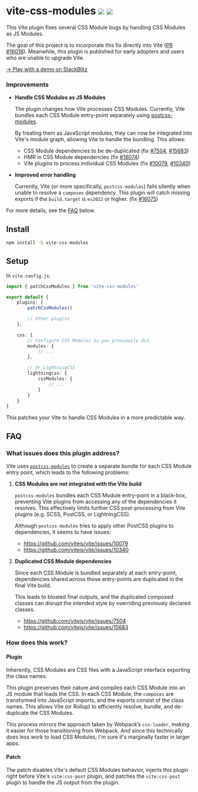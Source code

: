 # vite-css-modules <a href="https://npm.im/vite-css-modules"><img src="https://badgen.net/npm/v/vite-css-modules"></a> <a href="https://npm.im/vite-css-modules"><img src="https://badgen.net/npm/dm/vite-css-modules"></a>

This Vite plugin fixes several CSS Module bugs by handling CSS Modules as JS Modules.

The goal of this project is to incorporate this fix directly into Vite ([PR #16018](https://github.com/vitejs/vite/pull/16018)). Meanwhile, this plugin is published for early adopters and users who are unable to upgrade Vite.

[→ Play with a demo on StackBlitz](https://stackblitz.com/edit/vitejs-vite-v9jcwo?file=src%2Fstyle.module.css)

### Improvements
- **Handle CSS Modules as JS Modules**

    The plugin changes how Vite processes CSS Modules. Currently, Vite bundles each CSS Module entry-point separately using [postcss-modules](https://github.com/madyankin/postcss-modules).

    By treating them as JavaScript modules, they can now be integrated into Vite's module graph, allowing Vite to handle the bundling. This allows:

    - CSS Module dependencies to be de-duplicated (fix [#7504](https://github.com/vitejs/vite/issues/7504), [#15683](https://github.com/vitejs/vite/issues/15683))
    - HMR in CSS Module dependencies (fix [#16074](https://github.com/vitejs/vite/issues/16074))
    - Vite plugins to process individual CSS Modules (fix [#10079](https://github.com/vitejs/vite/issues/10079), [#10340](https://github.com/vitejs/vite/issues/10340))

- **Improved error handling**

    Currently, Vite (or more specifically, `postcss-modules`) fails silently when unable to resolve a `composes` dependency. This plugin will catch missing exports if the `build.target` is `es2022` or higher. (fix [#16075](https://github.com/vitejs/vite/issues/16075))

For more details, see the [FAQ](#faq) below.

## Install
```sh
npm install -D vite-css-modules
```

## Setup

In `vite.config.js`:

```ts
import { patchCssModules } from 'vite-css-modules'

export default {
    plugins: [
        patchCssModules()

        // Other plugins
    ],

    css: {
        // Configure CSS Modules as you previously did
        modules: {
            // ...
        },

        // Or LightningCSS
        lightningcss: {
            cssModules: {
                // ...
            }
        }
    }
}
```

This patches your Vite to handle CSS Modules in a more predictable way.


## FAQ

### What issues does this plugin address?
Vite uses [`postcss-modules`](https://github.com/madyankin/postcss-modules) to create a separate  bundle for each CSS Module entry point, which leads to the following problems:


1. **CSS Modules are not integrated with the Vite build**

    `postcss-modules` bundles each CSS Module entry-point in a black-box, preventing Vite plugins from accessing any of the dependencies it resolves. This effectively limits further CSS post-processing from Vite plugins (e.g. SCSS, PostCSS, or LightningCSS). 
    
    Although `postcss-modules` tries to apply other PostCSS plugins to dependencies, it seems to have issues:
    
    - https://github.com/vitejs/vite/issues/10079
    - https://github.com/vitejs/vite/issues/10340


2. **Duplicated CSS Module dependencies**

    Since each CSS Module is bundled separately at each entry-point, dependencies shared across those entry-points are duplicated in the final Vite build.
    
    This leads to bloated final outputs, and the duplicated composed classes can disrupt the intended style by overriding previously declared classes.

    - https://github.com/vitejs/vite/issues/7504
    - https://github.com/vitejs/vite/issues/15683


### How does this work?

#### Plugin

Inherently, CSS Modules are CSS files with a JavaScript interface exporting the class names.

This plugin preserves their nature and compiles each CSS Module into an JS module that loads the CSS. In each CSS Module, the `composes` are transformed into JavaScript imports, and the exports consist of the class names. This allows Vite (or Rollup) to efficiently resolve, bundle, and de-duplicate the CSS Modules.

This process mirrors the approach taken by Webpack’s `css-loader`, making it easier for those transitioning from Webpack. And since this technically does less work to load CSS Modules, I'm sure it's marginally faster in larger apps.

#### Patch
The patch disables Vite's default CSS Modules behavior, injects this plugin right before Vite's `vite:css-post` plugin, and patches the `vite:css-post` plugin to handle the JS output from the plugin.
